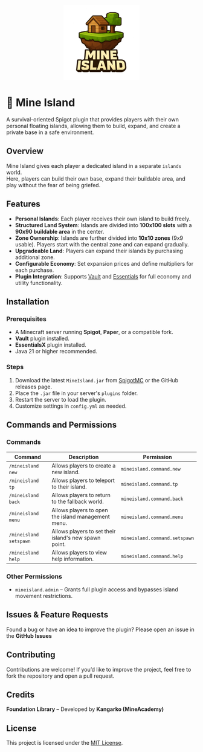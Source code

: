 
<p align="center">
  <img src="docs/img/mineisland_logo.png" alt="Mine Island Logo" width="200"/>
</p>

# 🌴 Mine Island

A survival-oriented Spigot plugin that provides players with their own personal floating islands, allowing them to build, expand, and create a private base in a safe environment.

## Overview

Mine Island gives each player a dedicated island in a separate `islands` world.  
Here, players can build their own base, expand their buildable area, and play without the fear of being griefed.

## Features

- **Personal Islands**: Each player receives their own island to build freely.  
- **Structured Land System**: Islands are divided into **100x100 slots** with a **90x90 buildable area** in the center.  
- **Zone Ownership**: Islands are further divided into **10x10 zones** (9x9 usable). Players start with the central zone and can expand gradually.  
- **Upgradeable Land**: Players can expand their islands by purchasing additional zone.  
- **Configurable Economy**: Set expansion prices and define multipliers for each purchase.  
- **Plugin Integration**: Supports [Vault](https://www.spigotmc.org/resources/vault.34315/) and [Essentials](https://essentialsx.net/) for full economy and utility functionality.  

## Installation

### Prerequisites
- A Minecraft server running **Spigot**, **Paper**, or a compatible fork.  
- **Vault** plugin installed.  
- **EssentialsX** plugin installed.  
- Java 21 or higher recommended.

### Steps
1. Download the latest `MineIsland.jar` from [SpigotMC](https://www.spigotmc.org/) or the GitHub releases page.  
2. Place the `.jar` file in your server's `plugins` folder.  
3. Restart the server to load the plugin.  
4. Customize settings in `config.yml` as needed.  

## Commands and Permissions

### Commands
| Command                | Description                                                                 | Permission                 |
|------------------------|-----------------------------------------------------------------------------|----------------------------|
| `/mineisland new`      | Allows players to create a new island.                                      | `mineisland.command.new`   |
| `/mineisland tp`       | Allows players to teleport to their island.                                 | `mineisland.command.tp`    |
| `/mineisland back`     | Allows players to return to the fallback world.                             | `mineisland.command.back`  |
| `/mineisland menu`     | Allows players to open the island management menu.                          | `mineisland.command.menu`  |
| `/mineisland setspawn` | Allows players to set their island's new spawn point.                       | `mineisland.command.setspawn` |
| `/mineisland help`     | Allows players to view help information.                                    | `mineisland.command.help`  |

### Other Permissions
- `mineisland.admin` – Grants full plugin access and bypasses island movement restrictions.

## Issues & Feature Requests

Found a bug or have an idea to improve the plugin? Please open an issue in the **GitHub Issues**

## Contributing

Contributions are welcome! If you’d like to improve the project, feel free to fork the repository and open a pull request.

## Credits

**Foundation Library** – Developed by **Kangarko (MineAcademy)**



## License

This project is licensed under the [MIT License](https://opensource.org/licenses/MIT).  


